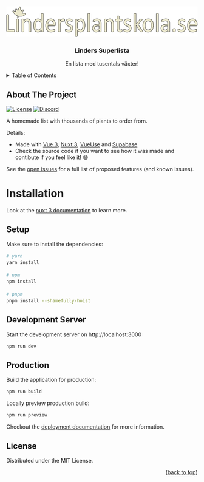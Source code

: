 <!-- Improved compatibility of back to top link: See: https://github.com/othneildrew/Best-README-Template/pull/73 -->
<a name="readme-top"></a>
<!--
*** Thanks for checking out the Best-README-Template. If you have a suggestion
*** that would make this better, please fork the repo and create a pull request
*** or simply open an issue with the tag "enhancement".
*** Don't forget to give the project a star!
*** Thanks again! Now go create something AMAZING! :D
-->




<!-- PROJECT SHIELDS -->
<!--
*** I'm using markdown "reference style" links for readability.
*** Reference links are enclosed in brackets [ ] instead of parentheses ( ).
*** See the bottom of this document for the declaration of the reference variables
*** for contributors-url, forks-url, etc. This is an optional, concise syntax you may use.
*** https://www.markdownguide.org/basic-syntax/#reference-style-links
-->



<!-- PROJECT LOGO -->
<br />
<div align="center">
  <a href="https://lindersplantskola.se/">
    <img src="images/logo.png" alt="Logo" height="80">
  </a>

  <h3 align="center">Linders Superlista</h3>

  <p align="center">
    En lista med tusentals växter!
  </p>
</div>



<!-- TABLE OF CONTENTS -->
<details>
  <summary>Table of Contents</summary>
  <ol>
    <li><a href="#about-the-project">About The Project</a></li>
    <li><a href="#installation">Installation</a></li>
    <li><a href="#license">License</a></li>
  </ol>
</details>



<!-- ABOUT THE PROJECT -->
## About The Project
 <p>
  <a href="https://github.com/Xkiztor/superlista-test/"><img src="https://badgen.net/npm/license/nuxt3" alt="License"></a>
  <a href="https://discord.nuxtjs.org/"><img src="https://badgen.net/badge/Discord/join/7289DA" alt="Discord"></a>
 </p>
 
A homemade list with thousands of plants to order from.

Details:
* Made with [Vue 3](https://vuejs.org/), [Nuxt 3](https://v3.nuxtjs.org/), [VueUse](https://vueuse.org/) and [Supabase](https://supabase.com/)
* Check the source code if you want to see how it was made and contibute if you feel like it! :smile:

See the [open issues](https://github.com/Xkiztor/superlista-test/issues) for a full list of proposed features (and known issues).

<!-- MARKDOWN LINKS & IMAGES -->
<!-- https://www.markdownguide.org/basic-syntax/#reference-style-links -->
[Vue.js]: https://img.shields.io/badge/Vue.js-35495E?style=for-the-badge&logo=vuedotjs&logoColor=4FC08D
[Vue-url]: https://vuejs.org/
[Nuxt-3]: https://img.shields.io/badge/Nuxt%203-35495E?style=for-the-badge&logo=vuedotjs&logoColor=4FC08D
[Nuxt-url]: https://v3.nuxtjs.org/


# Installation

Look at the [nuxt 3 documentation](https://v3.nuxtjs.org) to learn more.

## Setup

Make sure to install the dependencies:

```bash
# yarn
yarn install

# npm
npm install

# pnpm
pnpm install --shamefully-hoist
```

## Development Server

Start the development server on http://localhost:3000

```bash
npm run dev
```

## Production

Build the application for production:

```bash
npm run build
```

Locally preview production build:

```bash
npm run preview
```

Checkout the [deployment documentation](https://v3.nuxtjs.org/guide/deploy/presets) for more information.

<!-- LICENSE -->
## License

Distributed under the MIT License.

<p align="right">(<a href="#readme-top">back to top</a>)</p>
